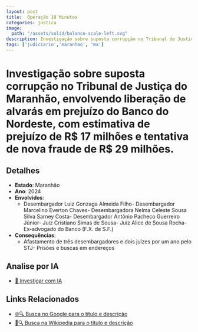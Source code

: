 ```yaml
---
layout: post
title:  Operação 18 Minutos
categories: justica
image:
  path: "/assets/solid/balance-scale-left.svg"
description: Investigação sobre suposta corrupção no Tribunal de Justiça do Maranhão✧  envolvendo liberação de alvarás em prejuízo do Banco do Nordeste✧  com estimativa de prejuízo de R$ 17 milhões e tentativa de nova fraude de R$ 29 milhões.Desembargador Luiz Gonzaga Almeida FilhoDesembargador Marcelino Everton ChavesDesembargadora Nelma Celeste Sousa Silva Sarney CostaDesembargador Antônio Pacheco Guerreiro JúniorJuiz Cristiano Simas de SousaJuiz Alice de Sousa RochaEx-advogado do Banco (F.X. de S.F.)
tags: ['judiciario','maranhao', 'ma']
---
```


# Investigação sobre suposta corrupção no Tribunal de Justiça do Maranhão, envolvendo liberação de alvarás em prejuízo do Banco do Nordeste, com estimativa de prejuízo de R$ 17 milhões e tentativa de nova fraude de R$ 29 milhões.

## Detalhes
- **Estado**: Maranhão
- **Ano**: 2024
- **Envolvidos**:
  - Desembargador Luiz Gonzaga Almeida Filho- Desembargador Marcelino Everton Chaves- Desembargadora Nelma Celeste Sousa Silva Sarney Costa- Desembargador Antônio Pacheco Guerreiro Júnior- Juiz Cristiano Simas de Sousa- Juiz Alice de Sousa Rocha- Ex-advogado do Banco (F.X. de S.F.)
- **Consequências**:
  - Afastamento de três desembargadores e dois juízes por um ano pelo STJ- Prisões e buscas em endereços

## Analise por IA
- [🤖 Investigar com IA](https://www.perplexity.ai/search?q=Opera%C3%A7%C3%A3o%2018%20Minutos%20Investiga%C3%A7%C3%A3o%20sobre%20suposta%20corrup%C3%A7%C3%A3o%20no%20Tribunal%20de%20Justi%C3%A7a%20do%20Maranh%C3%A3o%2C%20envolvendo%20libera%C3%A7%C3%A3o%20de%20alvar%C3%A1s%20em%20preju%C3%ADzo%20do%20Banco%20do%20Nordeste%2C%20com%20estimativa%20de%20preju%C3%ADzo%20de%20R%24%2017%20milh%C3%B5es%20e%20tentativa%20de%20nova%20fraude%20de%20R%24%2029%20milh%C3%B5es.%20Maranh%C3%A3o)

## Links Relacionados
- [🌐🔍 Busca no Google para o título e descrição](https://www.google.com/search?q=Opera%C3%A7%C3%A3o%2018%20Minutos%20Investiga%C3%A7%C3%A3o%20sobre%20suposta%20corrup%C3%A7%C3%A3o%20no%20Tribunal%20de%20Justi%C3%A7a%20do%20Maranh%C3%A3o%2C%20envolvendo%20libera%C3%A7%C3%A3o%20de%20alvar%C3%A1s%20em%20preju%C3%ADzo%20do%20Banco%20do%20Nordeste%2C%20com%20estimativa%20de%20preju%C3%ADzo%20de%20R%24%2017%20milh%C3%B5es%20e%20tentativa%20de%20nova%20fraude%20de%20R%24%2029%20milh%C3%B5es.%20Maranh%C3%A3o)
- [📖🔍 Busca na Wikipedia para o título e descrição](https://pt.wikipedia.org/w/index.php?search=Opera%C3%A7%C3%A3o%2018%20Minutos%20Investiga%C3%A7%C3%A3o%20sobre%20suposta%20corrup%C3%A7%C3%A3o%20no%20Tribunal%20de%20Justi%C3%A7a%20do%20Maranh%C3%A3o%2C%20envolvendo%20libera%C3%A7%C3%A3o%20de%20alvar%C3%A1s%20em%20preju%C3%ADzo%20do%20Banco%20do%20Nordeste%2C%20com%20estimativa%20de%20preju%C3%ADzo%20de%20R%24%2017%20milh%C3%B5es%20e%20tentativa%20de%20nova%20fraude%20de%20R%24%2029%20milh%C3%B5es.%20Maranh%C3%A3o)

